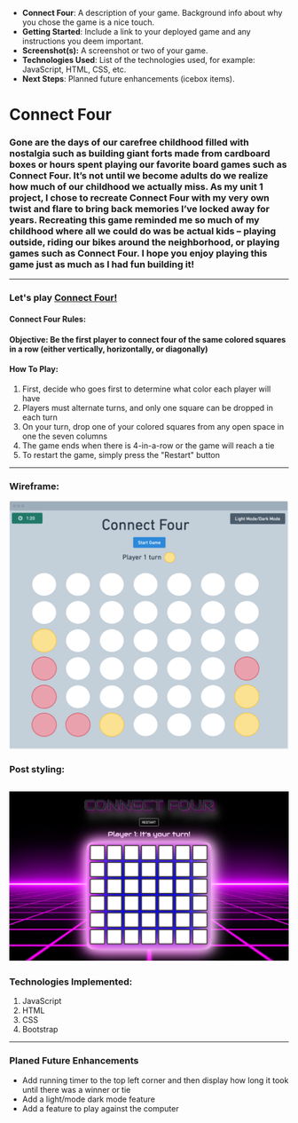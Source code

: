 - **Connect Four**: A description of your game. Background info about why you chose the game is a nice touch.
- **Getting Started**: Include a link to your deployed game and any instructions you deem important.
- **Screenshot(s):** A screenshot or two of your game.
- **Technologies Used**: List of the technologies used, for example: JavaScript, HTML, CSS, etc.
- **Next Steps**: Planned future enhancements (icebox items).

# **Connect Four**
###  Gone are the days of our carefree childhood filled with nostalgia such as building giant forts made from cardboard boxes or hours spent playing our favorite board games such as Connect Four. It’s not until we become adults do we realize how much of our childhood we actually miss. As my unit 1 project, I chose to recreate Connect Four with my very own twist and flare to bring back memories I’ve locked away for years. Recreating this game reminded me so much of my childhood where all we could do was be actual kids – playing outside, riding our bikes around the neighborhood, or playing games such as Connect Four. I hope you enjoy playing this game just as much as I had fun building it! 
---
### **Let's play** [**Connect Four!**](https://connect-four-leon-chu.netlify.app/)

#### Connect Four Rules:
#### Objective: Be the first player to connect four of the same colored squares in a row (either vertically, horizontally, or diagonally)
#### How To Play:
1. First, decide who goes first to determine what color each player will have
2. Players must alternate turns, and only one square can be dropped in each turn
3. On your turn, drop one of your colored squares from any open space in one the seven columns
4. The game ends when there is 4-in-a-row or the game will reach a tie
5. To restart the game, simply press the "Restart" button

---
### **Wireframe:**
![Wireframe of Connect Four](images/wireframe-capture.png)
### **Post styling:**
![Connect Four screencapture](images/connect-four-capture.png)
---
### **Technologies Implemented:**
1. JavaScript
2. HTML
3. CSS
4. Bootstrap
---
### **Planed Future Enhancements**
- Add running timer to the top left corner and then display how long it took until there was a winner or tie
- Add a light/mode dark mode feature
- Add a feature to play against the computer


